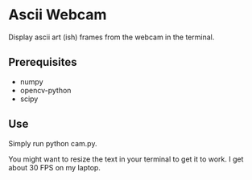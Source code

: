 # Ascii Webcam

Display ascii art (ish) frames from the webcam in the terminal.

## Prerequisites

- numpy
- opencv-python
- scipy

## Use

Simply run python cam.py.

You might want to resize the text in your terminal to get it to work.
I get about 30 FPS on my laptop.

